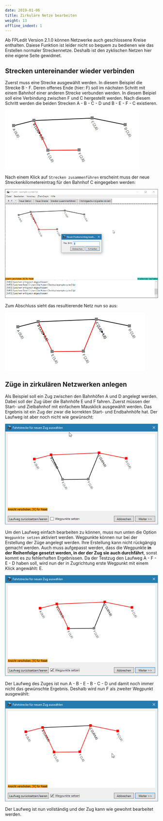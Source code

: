 ```yaml
---
date: 2019-01-06
title: Zirkuläre Netze bearbeiten
weight: 13
offline_indent: 1
---
```


Ab FPLedit Version 2.1.0 können Netzwerke auch geschlossene Kreise enthalten. Daiese Funktion ist leider nicht so bequem zu bedienen wie das Erstellen normaler Streckennetze. Deshalb ist den zyklischen Netzen hier eine eigene Seite gewidmet.

## Strecken untereinander wieder verbinden

Zuerst muss eine Strecke ausgewählt werden. In diesem Beispiel die Strecke B - F. Deren offenes Ende (hier: F) soll im nächsten Schritt mit einem Bahnhof einer anderen Strecke verbunden werden. In diesem Beipiel soll eine Verbindung zwischen F und C hergestellt werden. Nach diesem Schritt werden die beiden Strecken A - B - C - D und B - E - F - C existieren.

![](join_start.png)

Nach einem Klick auf `Strecken zusammenführen` erscheint muss der neue Streckenkilometereintrag für den Bahnhof C eingegeben werden:

![](join_km.png)

Zum Abschluss sieht das resultierende Netz nun so aus:

![](join_end.png)

## Züge in zirkulären Netzwerken anlegen

Als Beispiel soll ein Zug zwischen den Bahnhöfen A und D angelegt werden. Dabei soll der Zug über die Bahnhöfe E und F fahren. Zuerst müssen der Start- und Zielbahnhof mit einfachem Mausklick ausgewählt werden. Das Ergebnis ist ein Zug der zwar die korrekten Start- und Endbahnhöfe hat. Der Laufweg ist aber noch nicht wie gewünscht:

![](train_start.png)

Um den Laufweg einfach bearbeiten zu können, muss nun unten die Option `Wegpunkte setzen` aktiviert werden. Wegpunkte können nur bei der Erstellung der Züge angelegt werden. Ihre Erstellung kann nicht rückgängig gemacht werden. Auch muss aufgepasst werden, dass die Wegpunkte **in der Reihenfolge gesetzt werden, in der der Zug sie auch durchfährt**, sonst kommt es zu fehlerhaften Ergebnissen. Da der Testzug den Laufweg A - F - E - D haben soll, wird nun der in Zugrichtung erste Wegpunkt mit einem Klick angewählt: E.

![](train_first_waypoint.png)

Der Laufweg des Zuges ist nun A - B - E - B - C - D und damit noch immer nicht das gewünschte Ergebnis. Deshalb wird nun F als zweiter Wegpunkt ausgewählt:

![](train_waypoints.png)

Der Laufweg ist nun vollständig und der Zug kann wie gewohnt bearbeitet werden.
